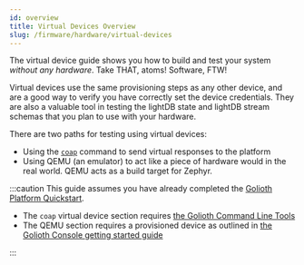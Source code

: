 ```yaml
---
id: overview
title: Virtual Devices Overview
slug: /firmware/hardware/virtual-devices
---
```


The virtual device guide shows you how to build and test your system _without
any hardware_. Take THAT, atoms! Software, FTW!

Virtual devices use the same provisioning steps as any other device, and are a
good way to verify you have correctly set the device credentials. They are also
a valuable tool in testing the lightDB state and lightDB stream schemas that you plan
to use with your hardware.

There are two paths for testing using virtual devices:

- Using the [`coap`](/reference/command-line-tools/coap/coap/) command to send virtual responses to the platform
- Using QEMU (an emulator) to act like a piece of hardware would in the real world. QEMU acts as a build target for Zephyr.

:::caution
This guide assumes you have already completed the [Golioth Platform Quickstart](/getting-started).

- The `coap` virtual device section requires [the Golioth Command Line Tools](/commandline)
- The QEMU section requires a provisioned device as outlined in [the Golioth Console getting started guide](/golioth-console)

:::
